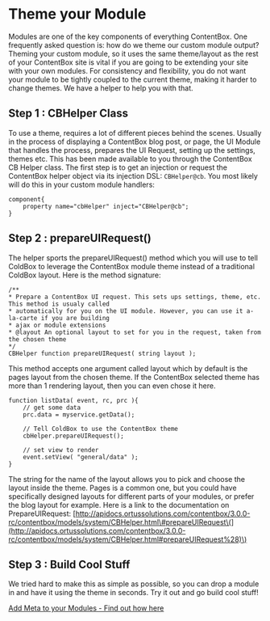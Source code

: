 # Theme your Module

Modules are one of the key components of everything ContentBox. One frequently asked question is: how do we theme our custom module output? Theming your custom module, so it uses the same theme/layout as the rest of your ContentBox site is vital if you are going to be extending your site with your own modules. For consistency and flexibility, you do not want your module to be tightly coupled to the current theme, making it harder to change themes. We have a helper to help you with that.

## Step 1 : CBHelper Class

To use a theme, requires a lot of different pieces behind the scenes. Usually in the process of displaying a ContentBox blog post, or page, the UI Module that handles the process, prepares the UI Request, setting up the settings, themes etc. This has been made available to you through the ContentBox CB Helper class. The first step is to get an injection or request the ContentBox helper object via its injection DSL: `CBHelper@cb`. You most likely will do this in your custom module handlers:

```text
component{
    property name="cbHelper" inject="CBHelper@cb";
}
```

## Step 2 : prepareUIRequest\(\)

The helper sports the prepareUIRequest\(\) method which you will use to tell ColdBox to leverage the ContentBox module theme instead of a traditional ColdBox layout. Here is the method signature:

```text
/**
* Prepare a ContentBox UI request. This sets ups settings, theme, etc. This method is usualy called
* automatically for you on the UI module. However, you can use it a-la-carte if you are building
* ajax or module extensions
* @layout An optional layout to set for you in the request, taken from the chosen theme
*/
CBHelper function prepareUIRequest( string layout );
```

This method accepts one argument called layout which by default is the pages layout from the chosen theme. If the ContentBox selected theme has more than 1 rendering layout, then you can even chose it here.

```text
function listData( event, rc, prc ){
    // get some data
    prc.data = myservice.getData();

    // Tell ColdBox to use the ContentBox theme
    cbHelper.prepareUIRequest();

    // set view to render
    event.setView( "general/data" );
}
```

The string for the name of the layout allows you to pick and choose the layout inside the theme. Pages is a common one, but you could have specifically designed layouts for different parts of your modules, or prefer the blog layout for example. Here is a link to the documentation on PrepareUIRequest: [http://apidocs.ortussolutions.com/contentbox/3.0.0-rc/contentbox/models/system/CBHelper.html\#prepareUIRequest\(](http://apidocs.ortussolutions.com/contentbox/3.0.0-rc/contentbox/models/system/CBHelper.html#prepareUIRequest%28)\)

## Step 3 : Build Cool Stuff

We tried hard to make this as simple as possible, so you can drop a module in and have it using the theme in seconds. Try it out and go build cool stuff!

[Add Meta to your Modules - Find out how here](adding-meta-to-your-modules.md)


